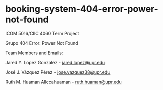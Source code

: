 # booking-system-404-error-power-not-found
ICOM 5016/CIIC 4060 Term Project

Grupo 404 Error: Power Not Found

Team Members and Emails:

Jared Y. Lopez Gonzalez - jared.lopez@upr.edu

José J. Vázquez Pérez - jose.vazquez38@upr.edu

Ruth M. Huaman Allccahuaman - ruth.huaman@upr.edu

